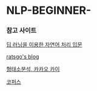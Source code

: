 # NLP-BEGINNER-

### 참고 사이트
[딥 러닝을 이용한 자연어 처리 입문](https://wikidocs.net/book/2155)

[ratsgo's blog](https://ratsgo.github.io/blog/categories/)

[형태소분석, 카카오 카이](https://github.com/kakao/khaiii)

[코퍼스](https://github.com/kakao/khaiii/wiki/%EC%BD%94%ED%8D%BC%EC%8A%A4)
